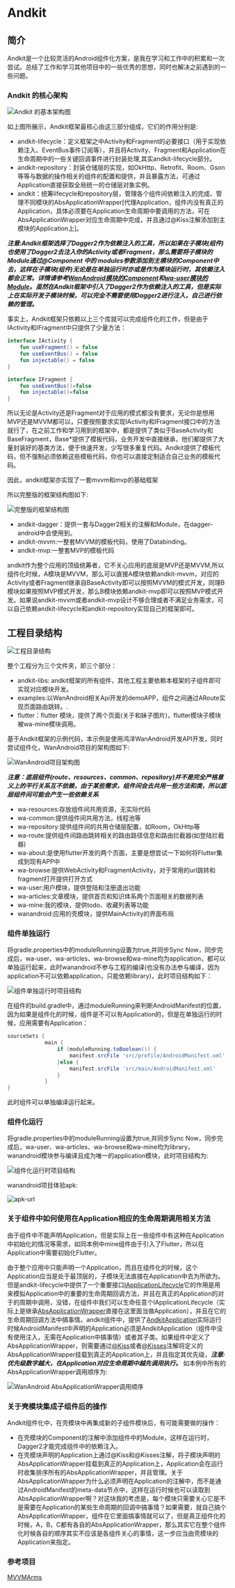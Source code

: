 # Andkit

## 简介

Andkit是一个比较灵活的Android组件化方案，是我在学习和工作中的积累和一次尝试。总结了工作和学习其他项目中的一些优秀的思想，同时也解决之前遇到的一些问题。

### Andkit 的核心架构

![Andkit 的基本架构图](http://cdn.1or1.icu/1580899195.png)

如上图所展示，Andkit框架最核心由这三部分组成，它们的作用分别是:

- andkit-lifecycle：定义框架之中Activity和Fragment的必要接口（用于实现依赖注入、EventBus事件订阅等），并且将Activity、Fragment和Application在生命周期中的一些关键回调事件进行封装处理,其实andkit-lifecycle部分。
- andkit-repository：封装仓储层的实现，如OkHttp、Retrofit、Room、Gson等等与数据的操作相关的组件的配置和提供，并且暴露方法，可通过Application直接获取全局统一的仓储层对象实例。
- andkit：统筹lifecycle和repository层，管理各个组件间依赖注入的完成、管理不同模块的AbsApplicationWrapper[代理Application，组件内没有真正的Application，具体必须要在Application生命周期中要调用的方法，可在AbsApplicationWrapper对应生命周期中完成，并且通过@Kiss注解添加到主模块的Application上]。

___注意:Andkit框架选择了Dagger2作为依赖注入的工具，所以如果在子模块(组件)也使用了Dagger2去注入你的Activity或者Fragment，那么需要将子模块的Module通过@Component 中的 modules参数添加到主模块的Component中去，这样在子模块(组件)无论是在单独运行时亦或是作为模块运行时，其依赖注入都会正常。详情请参考[WanAndroid模块的Component](https://github.com/anymao/Andkit/blob/master/examples/wanandroid/src/main/java/com/anymore/wanandroid/di/component/WanAndroidComponent.kt)和[wa-user模块的Module](https://github.com/anymao/Andkit/blob/master/examples/wa-user/src/main/java/com/anymore/wanandroid/di/module/UserModule.kt)。虽然在Andkit框架中引入了Dagger2作为依赖注入的工具，但是实际上在实际开发子模块时候，可以完全不需要使用Dagger2进行注入，自己进行依赖的管理。___

事实上，Andkit框架只依赖以上三个库就可以完成组件化的工作，但是由于IActivity和IFragment中只提供了少量方法：

```kotlin
interface IActivity {
    fun useFragment() = false
    fun useEventBus() = false
    fun injectable() = false
}
```

```kotlin
interface IFragment {
    fun useEventBus()=false
    fun injectable()=false
}
```

所以无论是Activity还是Fragment对于应用的模式都没有要求，无论你是想用MVP还是MVVM都可以，只要按照要求实现IActivity和IFragment接口中的方法就行了，在之前工作和学习用到的框架中，都是提供了类似于BaseActivity和BaseFragment，Base*提供了模板代码，业务开发中直接继承，他们都提供了大量封装好的基类方法，便于快速开发，少写很多重复代码。Andkit提供了模板代码，但不强制必须依赖这些模板代码，你也可以直接定制适合自己业务的模板代码。

因此，andkit框架亦实现了一套mvvm和mvp的基础框架

所以完整版的框架结构图如下:

![完整版的框架结构图](http://cdn.1or1.icu/1580899137.png)

- andkit-dagger：提供一套与Dagger2相关的注解和Module，在dagger-android中会使用到。
- andkit-mvvm:一整套MVVM的模板代码，使用了Databinding。
- andkit-mvp:一整套MVP的模板代码

andkit作为整个应用的顶级统筹者，它不关心应用的底层是MVP还是MVVM,所以组件化时候，A模块是MVVM，那么可以直接A模块依赖andkit-mvvm，对应的Activity或者Fragment继承自BaseActivity即可以按照MVVM的模式开发，同理B模块如果按照MVP模式开发，那么B模块依赖andkit-mvp即可以按照MVP模式开发。如果说andkit-mvvm或者andkit-mvp设计不够合理或者不满足业务需求，可以自己依赖andkit-lifecycle和andkit-repository实现自己的框架即可。

## 工程目录结构

![工程目录结构](http://cdn.1or1.icu/1580898157.png)

整个工程分为三个文件夹，即三个部分：

- andkit-libs: andkit框架的所有组件，其他工程主要依赖本框架的子组件即可实现对应模块开发。
- examples:以WanAndroid相关Api开发的demoAPP，组件之间通过ARoute实现页面路由跳转。.
- flutter：flutter 模块，提供了两个页面(关于和妹子图片)，flutter模块子模块被wa-mine模块调用。



基于Andkit框架的示例代码，本示例是使用鸿洋WanAndroid开发API开发，同时尝试组件化，WanAndroid项目的架构图如下:

![WanAndroid项目架构图](http://cdn.1or1.icu/1580996246.png)

___注意：底层组件(route、resources、common、repository)并不是完全严格意义上的平行关系互不依赖，由于某些需求，组件间会去共用一些方法和类，所以底层组件间可能会产生一些依赖关系___

- wa-resources:存放组件间共用资源，无实际代码
- wa-common:提供组件间共用方法，线程池等
- wa-repository:提供组件间的共用仓储层配置，如Room，OkHttp等
- wa-route:提供组件间路由跳转相关的路由路径信息和路由拦截器(如登陆拦截器)
- wa-about:是使用flutter开发的两个页面，主要是想尝试一下如何将Flutter集成到现有APP中
- wa-browse:提供WebActivity和FragmentActivity，对于常用的url跳转和fragment打开提供打开方式
- wa-user:用户模块，提供登陆和注册退出功能
- wa-articles:文章模块，提供首页和知识体系两个页面相关的数据列表
- wa-mine:我的模块，提供todo、收藏列表等功能
- wanandroid:应用的壳模块，提供MainActivity的界面布局

### 组件单独运行

将gradle.properties中的moduleRunning设置为true,并同步Sync Now，同步完成后，wa-user、wa-articles、wa-browse和wa-mine均为application，都可以单独运行起来，此时wanandroid不参与工程的编译(也没有办法参与编译，因为application不可以依赖application，只能依赖library)，此时项目结构如下：

![组件单独运行时项目结构](http://cdn.1or1.icu/1581168248.png)



在组件的build.gradle中，通过moduleRunning来判断AndroidManifest的位置，因为如果是组件化的时候，组件是不可以有Application的，但是在单独运行的时候，应用需要有Application：

```groovy
sourceSets {
            main {
                if (moduleRunning.toBoolean()) {
                    manifest.srcFile 'src/profile/AndroidManifest.xml'
                }else {
                    manifest.srcFile 'src/main/AndroidManifest.xml'
                }
            }
}
```

此时组件可以单独编译运行起来。

### 组件化运行

将gradle.properties中的moduleRunning设置为true,并同步Sync Now，同步完成后，wa-user、wa-articles、wa-browse和wa-mine均为library，wanandroid模块参与编译且成为唯一的application模块，此时项目结构为:

![组件化运行时项目结构](http://cdn.1or1.icu/1580898157.png)

wanandroid项目体验apk:

![apk-url](http://cdn.1or1.icu/apk-url.png)

### 关于组件中如何使用在Application相应的生命周期调用相关方法

由于组件中不能声明Application，但是实际上在一些组件中有这种在Application中初始化的情况等需求，如同本例中mine组件由于引入了Flutter，所以在Application中需要初始化Flutter。

由于整个应用中只能声明一个Application，而且在组件化的时候，这个Application应当是处于最顶层的，子模块无法直接在Application中去为所欲为。但是andkit-lifecycle中提供了一个重要接口[IApplicationLifecycle](https://github.com/anymao/Andkit/blob/master/andkit-libs/andkit-lifecycle/src/main/java/com/anymore/andkit/lifecycle/application/IApplicationLifecycle.kt)它的作用是用来模拟Application中的重要的生命周期回调方法，并且在真正的Application的对于的周期中调用，没错，在组件中我们可以生命任意个IApplicationLifecycle（实际上是继承[AbsApplicationWrapper](https://github.com/anymao/Andkit/blob/master/andkit-libs/andkit-lifecycle/src/main/java/com/anymore/andkit/lifecycle/application/AbsApplicationWrapper.kt)直接在这里面当做Application），并且在它的生命周期回调方法中搞事情。andkit组件中，提供了[AndkitApplication](https://github.com/anymao/Andkit/blob/master/andkit-libs/andkit/src/main/java/com/anymore/andkit/AndkitApplication.kt)实际运行时候AndroidManifest中声明的Application必须是AndkitApplication（组件中没有使用注入，无需在Application中搞事情）或者其子类。如果组件中定义了AbsApplicationWrapper，则需要通过[@Kiss](https://github.com/anymao/Andkit/blob/master/andkit-libs/andkit/src/main/java/com/anymore/andkit/annotations/Kiss.kt)或者[@Kisses](https://github.com/anymao/Andkit/blob/master/andkit-libs/andkit/src/main/java/com/anymore/andkit/annotations/Kisses.kt)注解将定义的AbsApplicationWrapper挂载到真正的Application上，并且指定其优先级，___注意:优先级数字越大，在Application对应生命周期中越先调用执行。___ 如本例中所有的AbsApplicationWrapper调用顺序为:

![WanAndroid AbsApplicationWrapper调用顺序](http://cdn.1or1.icu/1581170339.png)

### 关于壳模块集成子组件后的操作

Andkit组件化中，在壳模块中再集成新的子组件模块后，有可能需要做的操作：

- 在壳模块的Component的注解中添加组件中的Module，这样在运行时，Dagger2才能完成组件中的依赖注入。
- 在壳模块声明的Application上通过@Kiss和@Kisses注解，将子模块声明的AbsApplicationWrapper挂载到真正的Application上，Application会在运行时收集排序所有的AbsApplicationWrapper，并且管理。关于AbsApplicationWrapper为什么必须声明在Application的注解中，而不是通过AndroidManifest的meta-data节点中，这样在运行时候也可以读取到AbsApplicationWrapper啊？对这块我的考虑是，每个模块只需要关心它是不是需要在Application的某些生命周期的回调中搞事情？如果需要，就自己搞个AbsApplicationWrapper，组件在它里面搞事情就可以了，但是真正组件化的时候，A，B，C都有各自的AbsApplicationWrapper，那么其实它在整个组件化时候各自的顺序其实不应该是各组件关心的事情，这一步应当由壳模块的Application来指定。

### 参考项目

[MVVMArms](https://github.com/xiaobailong24/MVVMArms)





